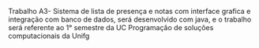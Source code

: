 Trabalho A3- Sistema de lista de presença e notas com interface grafica e integração com banco de dados, será desenvolvido com java, e o trabalho será referente ao 1° semestre da UC Programação de soluções computacionais da Unifg

